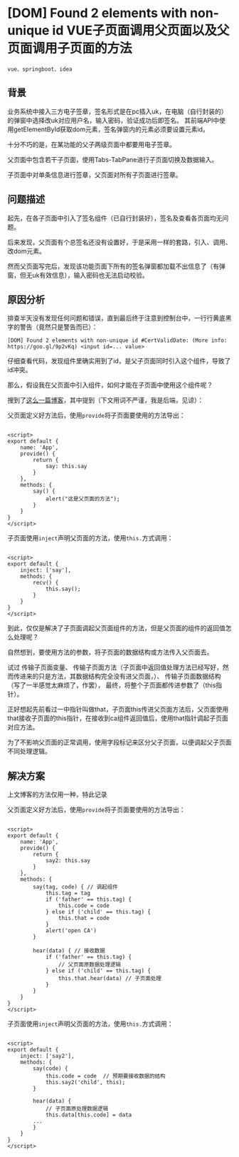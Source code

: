 # [DOM] Found 2 elements with non-unique id VUE子页面调用父页面以及父页面调用子页面的方法

    vue、springboot、idea

## 背景

业务系统中接入三方电子签章，签名形式是在pc插入uk，在电脑（自行封装的）的弹窗中选择改uk对应用户名，输入密码，验证成功后即签名。
其前端API中使用getElementById获取dom元素，签名弹窗内的元素必须要设置元素id。

十分不巧的是，在某功能的父子两级页面中都要用电子签章。

父页面中包含若干子页面，使用Tabs-TabPane进行子页面切换及数据输入。

子页面中对单条信息进行签章，父页面对所有子页面进行签章。

## 问题描述

起先，在各子页面中引入了签名组件（已自行封装好），签名及查看各页面均无问题。

后来发现，父页面有个总签名还没有设置好，于是采用一样的套路，引入、调用、改dom元素。

然而父页面写完后，发现该功能页面下所有的签名弹窗都加载不出信息了（有弹窗，但无uk有效信息），输入密码也无法启动校验。

## 原因分析

排查半天没有发现任何问题和错误，直到最后终于注意到控制台中，一行行黄底黑字的警告（竟然只是警告而已）：

```log
[DOM] Found 2 elements with non-unique id #CertValidDate: (More info: https://goo.gl/9p2vKq) <input id=... value>
```

仔细查看代码，发现组件里确实用到了id，是父子页面同时引入这个组件，导致了id冲突。

那么，假设我在父页面中引入组件，如何才能在子页面中使用这个组件呢？

搜到了[这么一篇博客](https://blog.csdn.net/weixin_42401141/article/details/123985842)，其中提到（下文用词不严谨，我是后端，见谅）：

父页面定义好方法后，使用`provide`将子页面要使用的方法导出：

```vue

<script>
export default {
    name: 'App',
    provide() {
        return {
            say: this.say
        }
    },
    methods: {
        say() {
            alert("这是父页面的方法");
        }
    }
}
</script>
```

子页面使用`inject`声明父页面的方法，使用`this.`方式调用：

```vue

<script>
export default {
    inject: ['say'],
    methods: {
        recv() {
            this.say();
        }
    }
}
</script>
```

到此，仅仅是解决了子页面调起父页面组件的方法，但是父页面的组件的返回值怎么处理呢？

自然想到，要使用方法的参数，将子页面的数据结构或方法传入父页面去。

试过
传输子页面变量、
传输子页面方法（子页面中返回值处理方法已经写好，然而传进来的只是方法，其数据结构完全没有进父页面，）、
传输子页面数据结构（写了一半感觉太麻烦了，作罢），
最终，将整个子页面都传进参数了（this指针）。

正好想起先前看过一中指针叫做that，子页面this传进父页面方法后，父页面使用that接收子页面的this指针，在接收到ca组件返回值后，使用that指针调起子页面对应方法。

为了不影响父页面的正常调用，使用字段标记来区分父子页面，以便调起父子页面不同处理逻辑。

## 解决方案

上文博客的方法仅用一种，特此记录

父页面定义好方法后，使用`provide`将子页面要使用的方法导出：

```vue

<script>
export default {
    name: 'App',
    provide() {
        return {
            say2: this.say
        }
    },
    methods: {
        say(tag, code) { // 调起组件
            this.tag = tag
            if ('father' == this.tag) {
                this.code = code
            } else if ('child' == this.tag) {
                this.that = code
            }
            alert('open CA')
        }

        hear(data) { // 接收数据
            if ('father' == this.tag) {
                // 父页面原数据处理逻辑
            } else if ('child' == this.tag) {
                this.that.hear(data) // 子页面处理
            }
        }
    }
}
</script>
```

子页面使用`inject`声明父页面的方法，使用`this.`方式调用：

```vue

<script>
export default {
    inject: ['say2'],
    methods: {
        say(code) {
            this.code = code  // 预期要接收数据的结构
            this.say2('child', this);
        }

        hear(data) {
            // 子页面原处理数据逻辑
            this.data[this.code] = data
        ...
        }
    }
}
</script>
```
